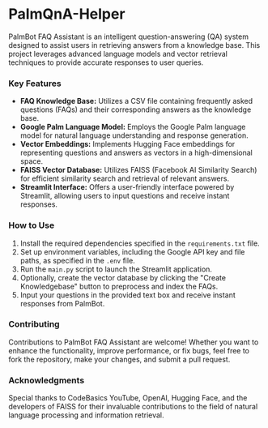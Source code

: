 # PalmQnA-Helper
PalmBot FAQ Assistant is an intelligent question-answering (QA) system designed to assist users in retrieving answers from a knowledge base. This project leverages advanced language models and vector retrieval techniques to provide accurate responses to user queries.

### Key Features

- **FAQ Knowledge Base:** Utilizes a CSV file containing frequently asked questions (FAQs) and their corresponding answers as the knowledge base.
- **Google Palm Language Model:** Employs the Google Palm language model for natural language understanding and response generation.
- **Vector Embeddings:** Implements Hugging Face embeddings for representing questions and answers as vectors in a high-dimensional space.
- **FAISS Vector Database:** Utilizes FAISS (Facebook AI Similarity Search) for efficient similarity search and retrieval of relevant answers.
- **Streamlit Interface:** Offers a user-friendly interface powered by Streamlit, allowing users to input questions and receive instant responses.

### How to Use

1. Install the required dependencies specified in the `requirements.txt` file.
2. Set up environment variables, including the Google API key and file paths, as specified in the `.env` file.
3. Run the `main.py` script to launch the Streamlit application.
4. Optionally, create the vector database by clicking the "Create Knowledgebase" button to preprocess and index the FAQs.
5. Input your questions in the provided text box and receive instant responses from PalmBot.

### Contributing

Contributions to PalmBot FAQ Assistant are welcome! Whether you want to enhance the functionality, improve performance, or fix bugs, feel free to fork the repository, make your changes, and submit a pull request.

### Acknowledgments

Special thanks to CodeBasics YouTube, OpenAI, Hugging Face, and the developers of FAISS for their invaluable contributions to the field of natural language processing and information retrieval.
